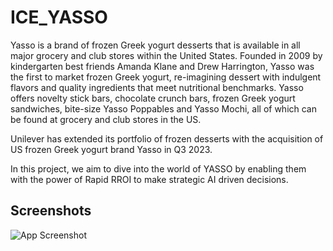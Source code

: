 
# ICE_YASSO

Yasso is a brand of frozen Greek yogurt desserts that is available in all major grocery and club stores within the United States. Founded in 2009 by kindergarten best friends Amanda Klane and Drew Harrington, Yasso was the first to market frozen Greek yogurt, re-imagining dessert with indulgent flavors and quality ingredients that meet nutritional benchmarks. Yasso offers novelty stick bars, chocolate crunch bars, frozen Greek yogurt sandwiches, bite-size Yasso Poppables and Yasso Mochi, all of which can be found at grocery and club stores in the US.

Unilever has extended its portfolio of frozen desserts with the acquisition of US frozen Greek yogurt brand Yasso in Q3 2023.

In this project, we aim to dive into the world of YASSO by enabling them with the power of Rapid RROI to make strategic AI driven decisions.
## Screenshots

![App Screenshot](./YAS_ST_Base/Yasso.webp)
